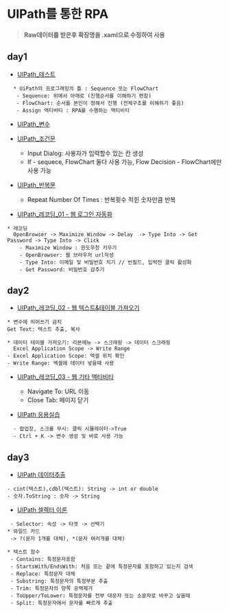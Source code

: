# UIPath를 통한 RPA

> #### Raw데이터를 받은후 확장명을 .xaml으로 수정하여 사용

## day1
* [UIPath_테스트](https://github.com/Sehun-github/KFO.BigData_Analysis/tree/main/RPA/UiPath/HelloWorld.xaml)
```
  * UiPath의 프로그래밍의 틀 : Sequence 또는 FlowChart
   - Sequence: 위에서 아래로 (진행순서를 이해하기 편함)
   - FlowChart: 순서를 본인이 정해서 진행 (전체구조를 이해하기 좋음)
   - Assign 액티비티 : RPA를 수행하는 액티비티
```
* [UIPath_변수](https://github.com/Sehun-github/KFO.BigData_Analysis/tree/main/RPA/UiPath/Variable.xaml)
* [UIPath_조건문](https://github.com/Sehun-github/KFO.BigData_Analysis/tree/main/RPA/UiPath/If.xaml)
  - Input Dialog: 사용자가 입력할수 있는 칸 생성
  - If - sequece, FlowChart 둘다 사용 가능, Flow Decision - FlowChart에만 사용 가능
* [UIPath_반복문](https://github.com/Sehun-github/KFO.BigData_Analysis/tree/main/RPA/UiPath/For_Each.xaml)
  - Repeat Number Of Times : 반복횟수 적힌 숫자만큼 반복

* [UIPath_레코딩_01 - 웹 로그인 자동화](https://github.com/Sehun-github/KFO.BigData_Analysis/tree/main/RPA/UiPath/Recording_01.xaml)
```
* 레코딩
  OpenBrowser -> Maximize Window -> Delay  -> Type Into -> Get Password -> Type Into -> Click
    - Maximize Window : 윈도우창 키우기
    - OpenBrowser: 웹 브라우저 url작성
    - Type Into: 이메일 및 비밀번호 치기 // 빈필드, 입력전 클릭 활성화
    - Get Password: 비밀번호 감추기
```
## day2
* [UIPath_레코딩_02 - 웹 텍스트&테이블 가져오기](https://github.com/Sehun-github/KFO.BigData_Analysis/tree/main/RPA/UiPath/Recording_02.xaml)
```
* 변수에 띄어쓰기 금지
Get Text: 텍스트 추출, 복사

* 데이터 테이블 가져오기: 리본메뉴 -> 스크래핑 -> 데이터 스크래핑
  Excel Application Scope -> Write Range
- Excel Application Scope: 엑셀 위치 확인
- Write Range: 엑셀에 데이터 넣을때 사용
```
* [UIPath_레코딩_03 - 웹 기타 액티비티](https://github.com/Sehun-github/KFO.BigData_Analysis/tree/main/RPA/UiPath/Recording_03.xaml)
  - Navigate To: URL 이동
  - Close Tab: 페이지 닫기

* [UIPath 응용실습](https://github.com/Sehun-github/KFO.BigData_Analysis/tree/main/RPA/UiPath/Pratice.xaml)
```
  - 팝업창, 스크롤 무시: 클릭 시뮬레이터->True
  - Ctrl + K -> 변수 생성 및 바로 사용 가능
 ```
 ## day3

 * [UIPath 데이터추출](https://github.com/Sehun-github/KFO.BigData_Analysis/tree/main/RPA/UiPath/데이터추출.xaml)
 ```
 - cint(텍스트),cdbl(텍스트): String -> int or double
 - 숫자.ToString : 숫자 -> String
 ```
 * [UIPath 셀렉터 이론](https://github.com/Sehun-github/KFO.BigData_Analysis/tree/main/RPA/UiPath/Selector_01.xaml)
 ```
  - Selector: 속성 -> 타겟 -> 선택기
* 와일드 카드 
  -> ?(문자 1개를 대체), *(문자 여러개를 대체)

 * 텍스트 함수
  - Contains: 특정문자포함
  - StartsWith/EndsWith: 처음 또는 끝에 특정문자를 포함하고 있는지 검색
  - Replace: 특정문자 대체
  - Substring: 특정문자의 특정부분 추출
  - Trim: 특정문자의 양쪽 공백제거
  - ToUpper/ToLower: 특정문자를 전부 대문자 또는 소문자로 바꾸고 싶을때
  - Split: 특정문자에서 문자를 빠르게 추출
 ```
